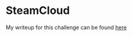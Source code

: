# SteamCloud

My writeup for this challenge can be found [here](https://arqsz.net/UniCTF-HTB-SteamCloud)